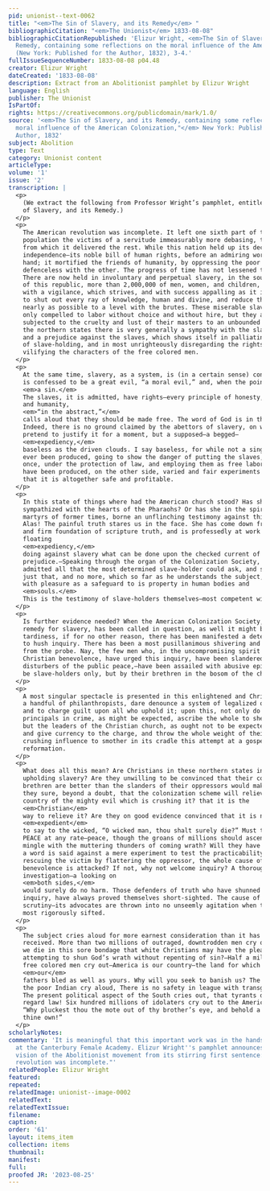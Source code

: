 ```yaml
---
pid: unionist--text-0062
title: "<em>The Sin of Slavery, and its Remedy</em> "
bibliographicCitation: "<em>The Unionist</em> 1833-08-08"
bibliographicCitationRepublished: 'Elizur Wright, <em>The Sin of Slavery, and Its
  Remedy, containing some reflections on the moral influence of the American Colonization,"</em>
  (New York: Published for the Author, 1832), 3-4.'
fullIssueSequenceNumber: 1833-08-08 p04.48
creator: Elizur Wright
dateCreated: '1833-08-08'
description: Extract from an Abolitionist pamphlet by Elizur Wright
language: English
publisher: The Unionist
IsPartOf: 
rights: https://creativecommons.org/publicdomain/mark/1.0/
source: '<em>The Sin of Slavery, and its Remedy, containing some reflections on the
  moral influence of the American Colonization,"</em> New York: Published for the
  Author, 1832'
subject: Abolition
type: Text
category: Unionist content
articleType: 
volume: '1'
issue: '2'
transcription: |
  <p>
    (We extract the following from Professor Wright’s pamphlet, entitled “The Sin
    of Slavery, and its Remedy.)
  </p>
  <p>
    The American revolution was incomplete. It left one sixth part of the
    population the victims of a servitude immeasurably more debasing, than that
    from which it delivered the rest. While this nation held up its declaration of
    independence—its noble bill of human rights, before an admiring world, in one
    hand; it mortified the friends of humanity, by oppressing the poor and
    defenceless with the other. The progress of time has not lessened the evil.
    There are now held in involuntary and perpetual slavery, in the southern half
    of this republic, more than 2,000,000 of men, women, and children, guarded
    with a vigilance, which strives, and with success appalling as it is complete,
    to shut out every ray of knowledge, human and divine, and reduce them as
    nearly as possible to a level with the brutes. These miserable slaves are not
    only compelled to labor without choice and without hire, but they are
    subjected to the cruelty and lust of their masters to an unbounded extent. In
    the northern states there is very generally a sympathy with the slave-holders,
    and a prejudice against the slaves, which shows itself in palliating the crime
    of slave-holding, and in most unrighteously disregarding the rights, and
    vilifying the characters of the free colored men.
  </p>
  <p>
    At the same time, slavery, as a system, is (in a certain sense) condemned. It
    is confessed to be a great evil, “a moral evil,” and, when the point is urged,
    <em>a sin.</em>
    The slaves, it is admitted, have rights—every principle of honesty, justice,
    and humanity,
    <em>“in the abstract,”</em>
    calls aloud that they should be made free. The word of God is in their favour.
    Indeed, there is no ground claimed by the abettors of slavery, on which they
    pretend to justify it for a moment, but a supposed—a begged—
    <em>expediency,</em>
    baseless as the driven clouds. I say baseless, for while not a single fact has
    ever been produced, going to show the danger of putting the slaves, all at
    once, under the protection of law, and employing them as free laborers, there
    have been produced, on the other side, varied and fair experiments showing,
    that it is altogether safe and profitable.
  </p>
  <p>
    In this state of things where had the American church stood? Has she too
    sympathized with the hearts of the Pharaohs? Or has she in the spirit of the
    martyrs of former times, borne an unflinching testimony against this sin?
    Alas! The painful truth stares us in the face. She has come down from the high
    and firm foundation of scripture truth, and is professedly at work upon a
    floating
    <em>expediency,</em>
    doing against slavery what can be done upon the checked current of popular
    prejudice.—Speaking through the organ of the Colonization Society, she has
    admitted all that the most determined slave-holder could ask, and she is doing
    just that, and no more, which so far as he understands the subject, he hails
    with pleasure as a safeguard to is property in human bodies and
    <em>souls.</em>
    This is the testimony of slave-holders themselves—most competent witnesses.
  </p>
  <p>
    Is further evidence needed? When the American Colonization Society, as a
    remedy for slavery, has been called in question, as well it might be for its
    tardiness, if for no other reason, there has been manifested a determination
    to hush inquiry. There has been a most pusillanimous shivering and shrinking
    from the probe. Nay, the few men who, in the uncompromising spirit of
    Christian benevolence, have urged this inquiry, have been slandered as
    disturbers of the public peace,—have been assailed with abusive epithets, not
    be slave-holders only, but by their brethren in the bosom of the church.
  </p>
  <p>
    A most singular spectacle is presented in this enlightened and Christian age;
    a handful of philanthropists, dare denounce a system of legalized oppression,
    and to charge guilt upon all who uphold it; upon this, not only do the
    principals in crime, as might be expected, ascribe the whole to sheer malice,
    but the leaders of the Christian church, as ought not to be expected, endorse,
    and give currency to the charge, and throw the whole weight of their cold and
    crushing influence to smother in its cradle this attempt at a gospel
    reformation.
  </p>
  <p>
    What does all this mean? Are Christians in these northern states interested in
    upholding slavery? Are they unwilling to be convinced that their colored
    brethren are better than the slanders of their oppressors would make them? Are
    they sure, beyond a doubt, that the colonization scheme will relieve our
    country of the mighty evil which is crushing it? that it is the
    <em>Christian</em>
    way to relieve it? Are they on good evidence convinced that it is not
    <em>expedient</em>
    to say to the wicked, “O wicked man, thou shalt surely die?” Must they have
    PEACE at any rate—peace, though the groans of millions should ascend and
    mingle with the muttering thunders of coming wrath? Will they have it, that if
    a word is said against a mere experiment to test the practicability of
    rescuing the victim by flattering the oppressor, the whole cause of Christian
    benevolence is attacked? If not, why not welcome inquiry? A thorough
    investigation—a looking on
    <em>both sides,</em>
    would surely do no harm. Those defenders of truth who have shunned such
    inquiry, have always proved themselves short-sighted. The cause of God courts
    scrutiny—its advocates are thrown into no unseemly agitation when they are
    most rigorously sifted.
  </p>
  <p>
    The subject cries aloud for more earnest consideration than it has yet
    received. More than two millions of outraged, downtrodden men cry out, shall
    we die in this sore bondage that white Christians may have the pleasure of
    attempting to shun God’s wrath without repenting of sin?—Half a million of
    free colored men cry out—America is our country—the land for which
    <em>our</em>
    fathers bled as well as yours. Why will you seek to banish us? The wrongs of
    the poor Indian cry aloud, There is no safety in league with transgressors!
    The present political aspect of the South cries out, that tyrants do not
    regard law! Six hundred millions of idolaters cry out to the American church,
    “Why pluckest thou the mote out of thy brother’s eye, and behold a beam is in
    thine own!”
  </p>
scholarlyNotes: 
commentary: 'It is meaningful that this important work was in the hands of the students
  at the Canterbury Female Academy. Elizur Wright''s pamphlet announces the transformative
  vision of the Abolitionist movement from its stirring first sentence: "The American
  revolution was incomplete."'
relatedPeople: Elizur Wright
featured: 
repeated: 
relatedImage: unionist--image-0002
relatedText: 
relatedTextIssue: 
filename: 
caption: 
order: '61'
layout: items_item
collection: items
thumbnail: 
manifest: 
full: 
proofed JR: '2023-08-25'
---
```

